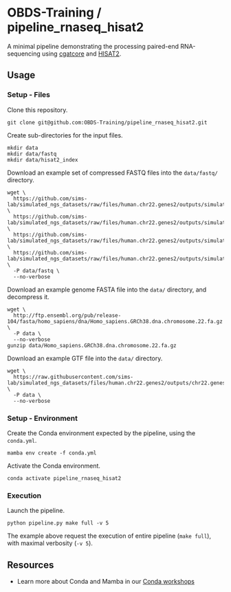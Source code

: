 # OBDS-Training / pipeline_rnaseq_hisat2

A minimal pipeline demonstrating the processing paired-end RNA-sequencing using [cgatcore][link-cgatcore] and [HISAT2][link-hisat2].

## Usage

### Setup - Files

Clone this repository.

```
git clone git@github.com:OBDS-Training/pipeline_rnaseq_hisat2.git
```

Create sub-directories for the input files.

```
mkdir data
mkdir data/fastq
mkdir data/hisat2_index
```

Download an example set of compressed FASTQ files into the `data/fastq/` directory.

```
wget \
  https://github.com/sims-lab/simulated_ngs_datasets/raw/files/human.chr22.genes2/outputs/simulated_reads/sample_01_R1.fastq.gz \
  https://github.com/sims-lab/simulated_ngs_datasets/raw/files/human.chr22.genes2/outputs/simulated_reads/sample_01_R2.fastq.gz \
  https://github.com/sims-lab/simulated_ngs_datasets/raw/files/human.chr22.genes2/outputs/simulated_reads/sample_02_R1.fastq.gz \
  https://github.com/sims-lab/simulated_ngs_datasets/raw/files/human.chr22.genes2/outputs/simulated_reads/sample_02_R2.fastq.gz \
  -P data/fastq \
  --no-verbose
```

Download an example genome FASTA file into the `data/` directory, and decompress it.

```
wget \
  http://ftp.ensembl.org/pub/release-104/fasta/homo_sapiens/dna/Homo_sapiens.GRCh38.dna.chromosome.22.fa.gz \
  -P data \
  --no-verbose
gunzip data/Homo_sapiens.GRCh38.dna.chromosome.22.fa.gz
```

Download an example GTF file into the `data/` directory.

```
wget \
  https://raw.githubusercontent.com/sims-lab/simulated_ngs_datasets/files/human.chr22.genes2/outputs/chr22.genes2.gtf \
  -P data \
  --no-verbose
```

### Setup - Environment

Create the Conda environment expected by the pipeline, using the `conda.yml`.

```
mamba env create -f conda.yml
```

Activate the Conda environment.

```
conda activate pipeline_rnaseq_hisat2
```

### Execution

Launch the pipeline.

```
python pipeline.py make full -v 5
```

The example above request the execution of entire pipeline (`make full`),
with maximal verbosity (`-v 5`).

## Resources

- Learn more about Conda and Mamba in our [Conda workshops][link-conda-workshops]

[link-cgatcore]: https://github.com/cgat-developers/cgat-core
[link-hisat2]: http://www.ccb.jhu.edu/software/hisat/index.shtml
[link-conda-workshops]: https://github.com/OBDS-Training/OBDS_Open_Workshop_Materials/tree/master/1_Conda
